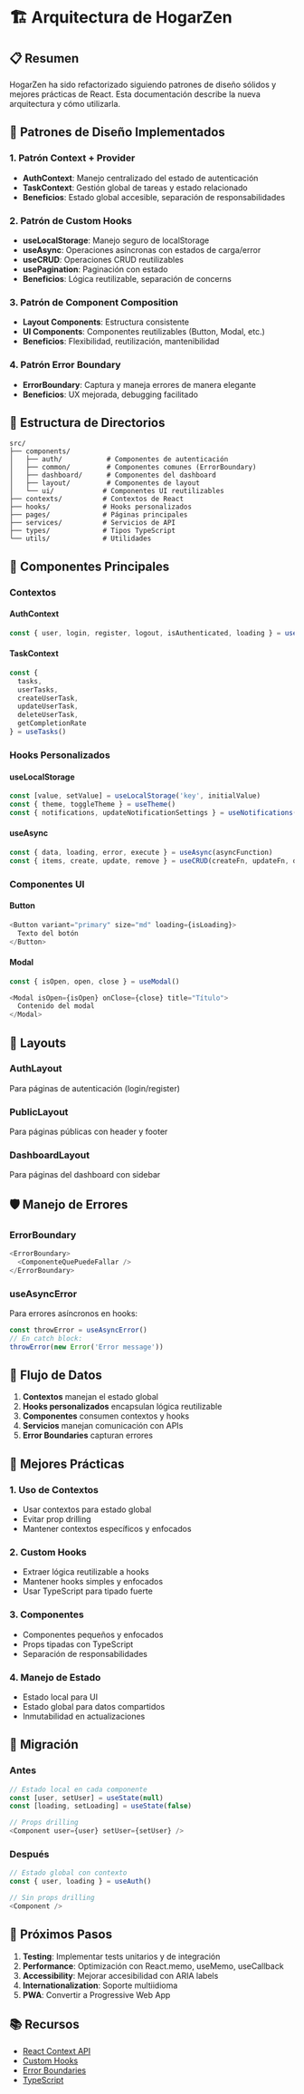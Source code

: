 # 🏗️ Arquitectura de HogarZen

## 📋 Resumen

HogarZen ha sido refactorizado siguiendo patrones de diseño sólidos y mejores prácticas de React. Esta documentación describe la nueva arquitectura y cómo utilizarla.

## 🎯 Patrones de Diseño Implementados

### 1. **Patrón Context + Provider**
- **AuthContext**: Manejo centralizado del estado de autenticación
- **TaskContext**: Gestión global de tareas y estado relacionado
- **Beneficios**: Estado global accesible, separación de responsabilidades

### 2. **Patrón de Custom Hooks**
- **useLocalStorage**: Manejo seguro de localStorage
- **useAsync**: Operaciones asíncronas con estados de carga/error
- **useCRUD**: Operaciones CRUD reutilizables
- **usePagination**: Paginación con estado
- **Beneficios**: Lógica reutilizable, separación de concerns

### 3. **Patrón de Component Composition**
- **Layout Components**: Estructura consistente
- **UI Components**: Componentes reutilizables (Button, Modal, etc.)
- **Beneficios**: Flexibilidad, reutilización, mantenibilidad

### 4. **Patrón Error Boundary**
- **ErrorBoundary**: Captura y maneja errores de manera elegante
- **Beneficios**: UX mejorada, debugging facilitado

## 📁 Estructura de Directorios

```
src/
├── components/
│   ├── auth/           # Componentes de autenticación
│   ├── common/         # Componentes comunes (ErrorBoundary)
│   ├── dashboard/      # Componentes del dashboard
│   ├── layout/         # Componentes de layout
│   └── ui/            # Componentes UI reutilizables
├── contexts/          # Contextos de React
├── hooks/             # Hooks personalizados
├── pages/             # Páginas principales
├── services/          # Servicios de API
├── types/             # Tipos TypeScript
└── utils/             # Utilidades
```

## 🔧 Componentes Principales

### Contextos

#### AuthContext
```typescript
const { user, login, register, logout, isAuthenticated, loading } = useAuth()
```

#### TaskContext
```typescript
const { 
  tasks, 
  userTasks, 
  createUserTask, 
  updateUserTask, 
  deleteUserTask,
  getCompletionRate 
} = useTasks()
```

### Hooks Personalizados

#### useLocalStorage
```typescript
const [value, setValue] = useLocalStorage('key', initialValue)
const { theme, toggleTheme } = useTheme()
const { notifications, updateNotificationSettings } = useNotifications()
```

#### useAsync
```typescript
const { data, loading, error, execute } = useAsync(asyncFunction)
const { items, create, update, remove } = useCRUD(createFn, updateFn, deleteFn, fetchFn)
```

### Componentes UI

#### Button
```typescript
<Button variant="primary" size="md" loading={isLoading}>
  Texto del botón
</Button>
```

#### Modal
```typescript
const { isOpen, open, close } = useModal()

<Modal isOpen={isOpen} onClose={close} title="Título">
  Contenido del modal
</Modal>
```

## 🎨 Layouts

### AuthLayout
Para páginas de autenticación (login/register)

### PublicLayout
Para páginas públicas con header y footer

### DashboardLayout
Para páginas del dashboard con sidebar

## 🛡️ Manejo de Errores

### ErrorBoundary
```typescript
<ErrorBoundary>
  <ComponenteQuePuedeFallar />
</ErrorBoundary>
```

### useAsyncError
Para errores asíncronos en hooks:
```typescript
const throwError = useAsyncError()
// En catch block:
throwError(new Error('Error message'))
```

## 🔄 Flujo de Datos

1. **Contextos** manejan el estado global
2. **Hooks personalizados** encapsulan lógica reutilizable
3. **Componentes** consumen contextos y hooks
4. **Servicios** manejan comunicación con APIs
5. **Error Boundaries** capturan errores

## 📝 Mejores Prácticas

### 1. **Uso de Contextos**
- Usar contextos para estado global
- Evitar prop drilling
- Mantener contextos específicos y enfocados

### 2. **Custom Hooks**
- Extraer lógica reutilizable a hooks
- Mantener hooks simples y enfocados
- Usar TypeScript para tipado fuerte

### 3. **Componentes**
- Componentes pequeños y enfocados
- Props tipadas con TypeScript
- Separación de responsabilidades

### 4. **Manejo de Estado**
- Estado local para UI
- Estado global para datos compartidos
- Inmutabilidad en actualizaciones

## 🚀 Migración

### Antes
```typescript
// Estado local en cada componente
const [user, setUser] = useState(null)
const [loading, setLoading] = useState(false)

// Props drilling
<Component user={user} setUser={setUser} />
```

### Después
```typescript
// Estado global con contexto
const { user, loading } = useAuth()

// Sin props drilling
<Component />
```

## 🔮 Próximos Pasos

1. **Testing**: Implementar tests unitarios y de integración
2. **Performance**: Optimización con React.memo, useMemo, useCallback
3. **Accessibility**: Mejorar accesibilidad con ARIA labels
4. **Internationalization**: Soporte multiidioma
5. **PWA**: Convertir a Progressive Web App

## 📚 Recursos

- [React Context API](https://react.dev/reference/react/createContext)
- [Custom Hooks](https://react.dev/learn/reusing-logic-with-custom-hooks)
- [Error Boundaries](https://react.dev/reference/react/Component#catching-rendering-errors-with-an-error-boundary)
- [TypeScript](https://www.typescriptlang.org/docs/) 